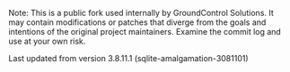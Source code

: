 Note: This is a public fork used internally by GroundControl Solutions. It may contain modifications or patches that diverge from the goals and intentions of the original project maintainers. Examine the commit log and use at your own risk.

Last updated from version 3.8.11.1 (sqlite-amalgamation-3081101)
